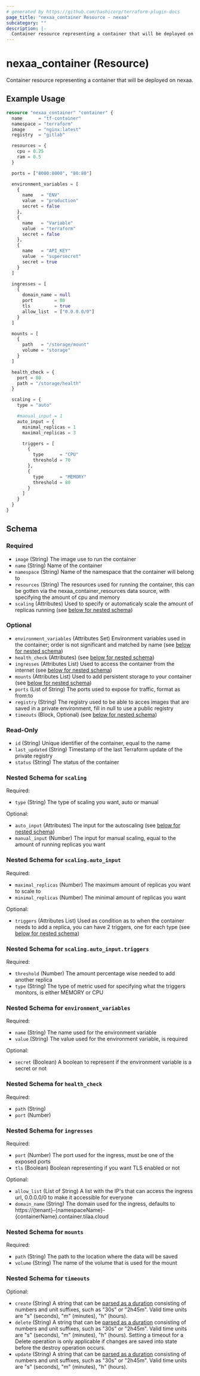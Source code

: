 ```yaml
---
# generated by https://github.com/hashicorp/terraform-plugin-docs
page_title: "nexaa_container Resource - nexaa"
subcategory: ""
description: |-
  Container resource representing a container that will be deployed on nexaa.
---
```


# nexaa_container (Resource)

Container resource representing a container that will be deployed on nexaa.

## Example Usage

```terraform
resource "nexaa_container" "container" {
  name      = "tf-container"
  namespace = "terraform"
  image     = "nginx:latest"
  registry  = "gitlab"

  resources = {
    cpu = 0.25
    ram = 0.5
  }

  ports = ["8000:8000", "80:80"]

  environment_variables = [
    {
      name   = "ENV"
      value  = "production"
      secret = false
    },
    {
      name   = "Variable"
      value  = "terraform"
      secret = false
    },
    {
      name   = "API_KEY"
      value  = "supersecret"
      secret = true
    }
  ]

  ingresses = [
    {
      domain_name = null
      port        = 80
      tls         = true
      allow_list  = ["0.0.0.0/0"]
    }
  ]

  mounts = [
    {
      path   = "/storage/mount"
      volume = "storage"
    }
  ]

  health_check = {
    port = 80
    path = "/storage/health"
  }

  scaling = {
    type = "auto"

    #manual_input = 1
    auto_input = {
      minimal_replicas = 1
      maximal_replicas = 3

      triggers = [
        {
          type      = "CPU"
          threshold = 70
        },
        {
          type      = "MEMORY"
          threshold = 80
        }
      ]
    }
  }
}
```

<!-- schema generated by tfplugindocs -->
## Schema

### Required

- `image` (String) The image use to run the container
- `name` (String) Name of the container
- `namespace` (String) Name of the namespace that the container will belong to
- `resources` (String) The resources used for running the container, this can be gotten via the nexaa_container_resources data source, with specifying the amount of cpu and memory
- `scaling` (Attributes) Used to specify or automaticaly scale the amount of replicas running (see [below for nested schema](#nestedatt--scaling))

### Optional

- `environment_variables` (Attributes Set) Environment variables used in the container; order is not significant and matched by name (see [below for nested schema](#nestedatt--environment_variables))
- `health_check` (Attributes) (see [below for nested schema](#nestedatt--health_check))
- `ingresses` (Attributes List) Used to access the container from the internet (see [below for nested schema](#nestedatt--ingresses))
- `mounts` (Attributes List) Used to add persistent storage to your container (see [below for nested schema](#nestedatt--mounts))
- `ports` (List of String) The ports used to expose for traffic, format as from:to
- `registry` (String) The registry used to be able to acces images that are saved in a private environment, fill in null to use a public registry
- `timeouts` (Block, Optional) (see [below for nested schema](#nestedblock--timeouts))

### Read-Only

- `id` (String) Unique identifier of the container, equal to the name
- `last_updated` (String) Timestamp of the last Terraform update of the private registry
- `status` (String) The status of the container

<a id="nestedatt--scaling"></a>
### Nested Schema for `scaling`

Required:

- `type` (String) The type of scaling you want, auto or manual

Optional:

- `auto_input` (Attributes) The input for the autoscaling (see [below for nested schema](#nestedatt--scaling--auto_input))
- `manual_input` (Number) The input for manual scaling, equal to the amount of running replicas you want

<a id="nestedatt--scaling--auto_input"></a>
### Nested Schema for `scaling.auto_input`

Required:

- `maximal_replicas` (Number) The maximum amount of replicas you want to scale to
- `minimal_replicas` (Number) The minimal amount of replicas you want

Optional:

- `triggers` (Attributes List) Used as condition as to when the container needs to add a replica, you can have 2 triggers, one for each type (see [below for nested schema](#nestedatt--scaling--auto_input--triggers))

<a id="nestedatt--scaling--auto_input--triggers"></a>
### Nested Schema for `scaling.auto_input.triggers`

Required:

- `threshold` (Number) The amount percentage wise needed to add another replica
- `type` (String) The type of metric used for specifying what the triggers monitors, is either MEMORY or CPU




<a id="nestedatt--environment_variables"></a>
### Nested Schema for `environment_variables`

Required:

- `name` (String) The name used for the environment variable
- `value` (String) The value used for the environment variable, is required

Optional:

- `secret` (Boolean) A boolean to represent if the environment variable is a secret or not


<a id="nestedatt--health_check"></a>
### Nested Schema for `health_check`

Required:

- `path` (String)
- `port` (Number)


<a id="nestedatt--ingresses"></a>
### Nested Schema for `ingresses`

Required:

- `port` (Number) The port used for the ingress, must be one of the exposed ports
- `tls` (Boolean) Boolean representing if you want TLS enabled or not

Optional:

- `allow_list` (List of String) A list with the IP's that can access the ingress url, 0.0.0.0/0 to make it accessible for everyone
- `domain_name` (String) The domain used for the ingress, defaults to https://{tenant}-{namespaceName}-{containerName}.container.tilaa.cloud


<a id="nestedatt--mounts"></a>
### Nested Schema for `mounts`

Required:

- `path` (String) The path to the location where the data will be saved
- `volume` (String) The name of the volume that is used for the mount


<a id="nestedblock--timeouts"></a>
### Nested Schema for `timeouts`

Optional:

- `create` (String) A string that can be [parsed as a duration](https://pkg.go.dev/time#ParseDuration) consisting of numbers and unit suffixes, such as "30s" or "2h45m". Valid time units are "s" (seconds), "m" (minutes), "h" (hours).
- `delete` (String) A string that can be [parsed as a duration](https://pkg.go.dev/time#ParseDuration) consisting of numbers and unit suffixes, such as "30s" or "2h45m". Valid time units are "s" (seconds), "m" (minutes), "h" (hours). Setting a timeout for a Delete operation is only applicable if changes are saved into state before the destroy operation occurs.
- `update` (String) A string that can be [parsed as a duration](https://pkg.go.dev/time#ParseDuration) consisting of numbers and unit suffixes, such as "30s" or "2h45m". Valid time units are "s" (seconds), "m" (minutes), "h" (hours).
